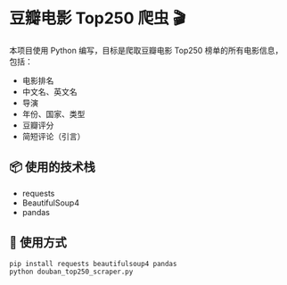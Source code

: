 # 豆瓣电影 Top250 爬虫 🎬

本项目使用 Python 编写，目标是爬取豆瓣电影 Top250 榜单的所有电影信息，包括：

- 电影排名
- 中文名、英文名
- 导演
- 年份、国家、类型
- 豆瓣评分
- 简短评论（引言）

## 📦 使用的技术栈

- requests
- BeautifulSoup4
- pandas

## 🔧 使用方式

```bash
pip install requests beautifulsoup4 pandas
python douban_top250_scraper.py
